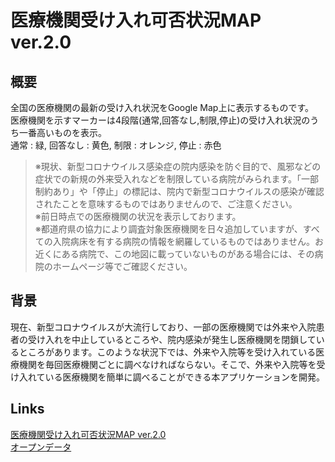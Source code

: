 # 医療機関受け入れ可否状況MAP ver.2.0

## 概要  
全国の医療機関の最新の受け入れ状況をGoogle Map上に表示するものです。  
医療機関を示すマーカーは4段階(通常,回答なし,制限,停止)の受け入れ状況のうち一番高いものを表示。  
通常 : 緑, 回答なし : 黄色, 制限 : オレンジ, 停止 : 赤色  
  
>※現状、新型コロナウイルス感染症の院内感染を防ぐ目的で、風邪などの症状での新規の外来受入れなどを制限している病院がみられます。「一部制約あり」や「停止」の標記は、院内で新型コロナウイルスの感染が確認されたことを意味するものではありませんので、ご注意ください。  
※前日時点での医療機関の状況を表示しております。  
※都道府県の協力により調査対象医療機関を日々追加していますが、すべての入院病床を有する病院の情報を網羅しているものではありません。お近くにある病院で、この地図に載っていないものがある場合には、その病院のホームページ等でご確認ください。
  
## 背景  
現在、新型コロナウイルスが大流行しており、一部の医療機関では外来や入院患者の受け入れを中止しているところや、院内感染が発生し医療機関を閉鎖しているところがあります。このような状況下では、外来や入院等を受け入れている医療機関を毎回医療機関ごとに調べなければならない。そこで、外来や入院等を受け入れている医療機関を簡単に調べることができる本アプリケーションを開発。
  
## Links  
[医療機関受け入れ可否状況MAP ver.2.0](https://kamiya-y.jp/works/archive/MedicalStatusMap/)  
[オープンデータ](https://cio.go.jp/hosp_monitoring_c19)

